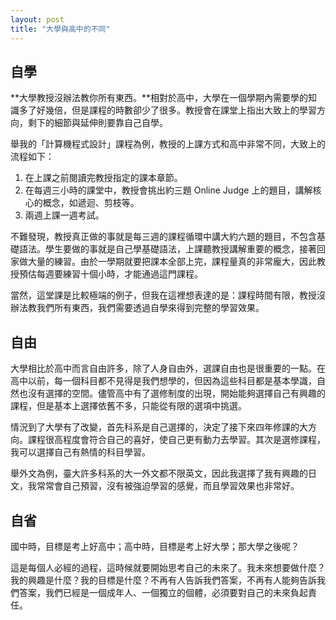 ```yaml
---
layout: post
title: "大學與高中的不同"
---
```


## 自學

**大學教授沒辦法教你所有東西。**相對於高中，大學在一個學期內需要學的知識多了好幾倍，但是課程的時數卻少了很多。教授會在課堂上指出大致上的學習方向，剩下的細節與延伸則要靠自己自學。

舉我的「計算機程式設計」課程為例，教授的上課方式和高中非常不同，大致上的流程如下：
1. 在上課之前閱讀完教授指定的課本章節。
2. 在每週三小時的課堂中，教授會挑出約三題 Online Judge 上的題目，講解核心的概念，如遞迴、剪枝等。
3. 兩週上課一週考試。

不難發現，教授真正做的事就是每三週的課程循環中講大約六題的題目，不包含基礎語法。學生要做的事就是自己學基礎語法，上課聽教授講解重要的概念，接著回家做大量的練習。由於一學期就要把課本全部上完，課程量真的非常龐大，因此教授預估每週要練習十個小時，才能通過這門課程。

當然，這堂課是比較極端的例子，但我在這裡想表達的是：課程時間有限，教授沒辦法教我們所有東西，我們需要透過自學來得到完整的學習效果。

## 自由

大學相比於高中而言自由許多，除了人身自由外，選課自由也是很重要的一點。在高中以前，每一個科目都不見得是我們想學的，但因為這些科目都是基本學識，自然也沒有選擇的空間。儘管高中有了選修制度的出現，開始能夠選擇自己有興趣的課程，但是基本上選擇依舊不多，只能從有限的選項中挑選。

情況到了大學有了改變，首先科系是自己選擇的，決定了接下來四年修課的大方向。課程很高程度會符合自己的喜好，使自己更有動力去學習。其次是選修課程，我可以選擇自己有熱情的科目學習。

舉外文為例，臺大許多科系的大一外文都不限英文，因此我選擇了我有興趣的日文，我常常會自己預習，沒有被強迫學習的感覺，而且學習效果也非常好。

## 自省

國中時，目標是考上好高中；高中時，目標是考上好大學；那大學之後呢？

這是每個人必經的過程，這時候就要開始思考自己的未來了。我未來想要做什麼？我的興趣是什麼？我的目標是什麼？不再有人告訴我們答案，不再有人能夠告訴我們答案，我們已經是一個成年人、一個獨立的個體，必須要對自己的未來負起責任。